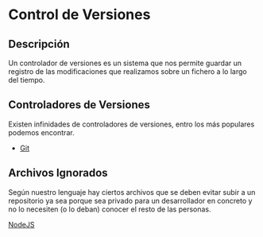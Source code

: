 # Control de Versiones
## Descripción
Un controlador de versiones es un sistema que nos permite guardar un registro de las modificaciones que realizamos sobre un fichero a lo largo del tiempo.

## Controladores de Versiones
Existen infinidades de controladores de versiones, entro los más populares podemos encontrar.
* [Git](git/README.md)


## Archivos Ignorados
Según nuestro lenguaje hay ciertos archivos que se deben evitar subir a un repositorio ya sea porque sea privado para un desarrollador en concreto y no lo necesiten (o lo deban) conocer el resto de las personas.

[NodeJS](ignore-file/NodeJS/README.md)